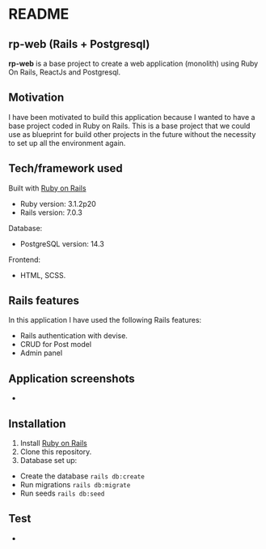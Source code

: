 # README

## rp-web (Rails + Postgresql)

<b>rp-web</b> is a base project to create a web application (monolith) using Ruby On Rails, ReactJs and Postgresql.

## Motivation

I have been motivated to build this application because I wanted to have a base project coded in Ruby on Rails. This is a base project that we could use as blueprint for build other projects in the future without the necessity to set up all the environment again.

## Tech/framework used

Built with [Ruby on Rails](https://rubyonrails.org/)
- Ruby version: 3.1.2p20
- Rails version: 7.0.3

Database:
- PostgreSQL version: 14.3

Frontend:
- HTML, SCSS.

## Rails features

In this application I have used the following Rails features:
- Rails authentication with devise.
- CRUD for Post model
- Admin panel

## Application screenshots

-

## Installation

1. Install [Ruby on Rails](https://edgeguides.rubyonrails.org/getting_started.html#creating-a-new-rails-project-installing-rails)
2. Clone this repository.
3. Database set up:
- Create the database `rails db:create`
- Run migrations `rails db:migrate`
- Run seeds `rails db:seed`

## Test

-
